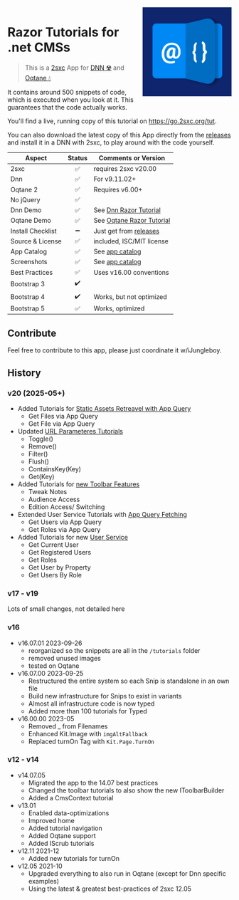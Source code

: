<img loading="lazy" src="app-icon.png" align="right" width="200px">

# Razor Tutorials for .net CMSs

> This is a [2sxc](https://2sxc.org) App for [DNN ☢️](https://www.dnnsoftware.com/) and [Oqtane 💧](https://www.oqtane.org/)

It contains around 500 snippets of code, which is executed when you look at it.
This guarantees that the code actually works.

You'll find a live, running copy of this tutorial on <https://go.2sxc.org/tut>.

You can also download the latest copy of this App directly from the [releases](./releases) and install it in a DNN with 2sxc, to play around with the code yourself.

| Aspect              | Status | Comments or Version |
| ------------------- | :----: | ------------------- |
| 2sxc                | ✅     | requires 2sxc v20.00                                                          |
| Dnn                 | ✅     | For v9.11.02+                                                                 |
| Oqtane 2            | ✅     | Requires v6.00+                                                               |
| No jQuery           | ✅     |                                                                               |
| Dnn Demo            | ✅     | See [Dnn Razor Tutorial](https://2sxc.org/dnn-tutorials/en/razor)             |
| Oqtane Demo         | ✅     | See [Oqtane Razor Tutorial](https://blazor-cms.org/oqtane-tutorials)          |
| Install Checklist   | ➖     | Just get from [releases](https://github.com/2sic/app-tutorial-razor/releases) |
| Source & License    | ✅     | included, ISC/MIT license                                                     |
| App Catalog         | ✅     | See [app catalog](https://2sxc.org/en/apps/app/dnn-razor-tutorial)            |
| Screenshots         | ✅     | See [app catalog](https://2sxc.org/en/apps/app/dnn-razor-tutorial)            |
| Best Practices      | ✅     | Uses v16.00 conventions                                                       |
| Bootstrap 3         | ✔️     |                                                                               |
| Bootstrap 4         | ✔️     | Works, but not optimized                                                      |
| Bootstrap 5         | ✅     | Works, optimized                                                              |

## Contribute

Feel free to contribute to this app, please just coordinate it w/iJungleboy.

[//]: # (## Customize the App not needed, so commented out)

## History

### v20 (2025-05+)

* Added Tutorials for [Static Assets Retreavel with App Query](https://2sxc.org/dnn-tutorials/en/razor/tut/data-app-assets)
  * Get Files via App Query
  * Get File via App Query
* Updated [URL Parameteres Tutorials](https://2sxc.org/dnn-tutorials/en/razor/tut/code-link-parameters-modify)
  * Toggle()
  * Remove()
  * Filter()
  * Flush()
  * ContainsKey(Key)
  * Get(Key)
* Added Tutorials for [new Toolbar Features](https://2sxc.org/dnn-tutorials/en/razor/tut/ui-pickers-v20)
  * Tweak Notes
  * Audience Access
  * Edition Access/ Switching
* Extended User Service Tutorials with [App Query Fetching](https://2sxc.org/dnn-tutorials/en/razor/tut/get-users-appquery)
  * Get Users via App Query
  * Get Roles via App Query
* Added Tutorials for new [User Service](https://2sxc.org/dnn-tutorials/en/razor/tut/userservice)
  * Get Current User
  * Get Registered Users
  * Get Roles
  * Get User by Property
  * Get Users By Role

### v17 - v19

Lots of small changes, not detailed here

### v16

* v16.07.01 2023-09-26
  * reorganized so the snippets are all in the `/tutorials` folder
  * removed unused images
  * tested on Oqtane
* v16.07.00 2023-09-25
  * Restructured the entire system so each Snip is standalone in an own file
  * Build new infrastructure for Snips to exist in variants
  * Almost all infrastructure code is now typed
  * Added more than 100 tutorials for Typed
* v16.00.00 2023-05
  * Removed _ from Filenames
  * Enhanced Kit.Image with `imgAltFallback`
  * Replaced turnOn Tag with `Kit.Page.TurnOn`

### v12 - v14

* v14.07.05
  * Migrated the app to the 14.07 best practices
  * Changed the toolbar tutorials to also show the new IToolbarBuilder
  * Added a CmsContext tutorial
* v13.01
  * Enabled data-optimizations
  * Improved home
  * Added tutorial navigation
  * Added Oqtane support
  * Added IScrub tutorials
* v12.11 2021-12
  * Added new tutorials for turnOn
* v12.05 2021-10
  * Upgraded everything to also run in Oqtane (except for Dnn specific examples)
  * Using the latest & greatest best-practices of 2sxc 12.05
